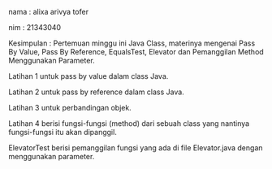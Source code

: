 nama : alixa arivya tofer

nim : 21343040


Kesimpulan : Pertemuan minggu ini Java Class, materinya mengenai Pass By Value, Pass By Reference, EqualsTest, Elevator dan Pemanggilan Method Menggunakan Parameter.

Latihan 1 untuk pass by value dalam class Java.

Latihan 2 untuk pass by reference dalam class Java.

Latihan 3 untuk perbandingan objek.

Latihan 4 berisi fungsi-fungsi (method) dari sebuah class yang nantinya fungsi-fungsi itu akan dipanggil.

ElevatorTest berisi pemanggilan fungsi yang ada di file Elevator.java dengan menggunakan parameter.

